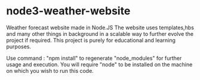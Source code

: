 # node3-weather-website
Weather forecast website made in Node.JS
The website uses templates,hbs and many other things in background in a scalable way to further evolve the project if required.
This project is purely for educational and learning purposes.

Use command : "npm install" to regenerate "node_modules" for further usage and execution.
You will require "node" to be installed on the machine on which you wish to run this code.
